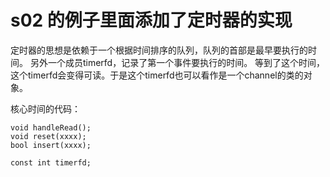 # s02 的例子里面添加了定时器的实现 

定时器的思想是依赖于一个根据时间排序的队列，队列的首部是最早要执行的时间。
另外一个成员timerfd，记录了第一个事件要执行的时间。 等到了这个时间，这个timerfd会变得可读。于是这个timerfd也可以看作是一个channel的类的对象。


核心时间的代码：
```
void handleRead();
void reset(xxxx);
bool insert(xxxx);

const int timerfd;
```